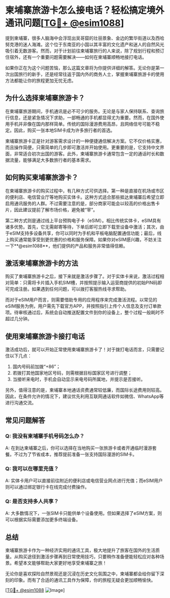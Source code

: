 # 柬埔寨旅游卡怎么接电话？轻松搞定境外通讯问题[[TG💪+ @esim1088](https://t.me/s/esim1088)]

提到柬埔寨，很多人脑海中会浮现出吴哥窟的壮丽景象、金边的繁华街道以及西哈努克港的迷人海滩。这个位于东南亚的小国以其丰富的文化遗产和迷人的自然风光吸引着无数游客。然而，对于计划前往柬埔寨旅行的人来说，除了规划行程和预订住宿外，还有一个重要问题需要解决——如何在柬埔寨顺畅地接打电话。

如果你正在为这个问题苦恼，那么这篇文章将为你提供详细的解答。无论你是第一次出国旅行的新手，还是经常往返于国内外的商务人士，掌握柬埔寨旅游卡的使用方法都能让你的旅程更加无忧无虑。

## 为什么选择柬埔寨旅游卡？

在柬埔寨旅游期间，手机通讯是必不可少的服务。无论是与家人保持联系、查询旅行信息，还是紧急情况下求助，一部畅通的手机都显得尤为重要。然而，在国外使用手机并非像在国内那样简单。传统的国际漫游费用高昂，且网络信号可能不稳定。因此，购买一张本地SIM卡成为许多旅行者的首选。

柬埔寨旅游卡正是针对游客需求设计的一种便捷通信解决方案。它不仅价格实惠，而且操作简便，只需简单的几步即可激活并开始使用。更重要的是，它支持中文界面，非常适合初次出国的游客。此外，柬埔寨旅游卡通常包含一定的通话时长和数据流量，能够满足大多数旅行者的基本需求。

## 如何购买柬埔寨旅游卡？

在柬埔寨旅游卡的购买过程中，有几种方式可供选择。第一种是直接在机场或市区的便利店、电信营业厅等地购买实体卡。这种方式适合那些抵达柬埔寨后希望立即启用通讯服务的人群。不过需要注意的是，部分商家可能会以较高的价格出售卡片，因此建议提前了解市场价格，避免被“宰”。

第二种方式则是通过线上平台预购电子卡（eSIM）。相比传统实体卡，eSIM具有诸多优势。首先，它无需邮寄等待，下单后即可立即下载至设备中激活；其次，由于eSIM支持多设备共享，你可以同时为手机和平板电脑配置通信功能；最后，线上购买通常能享受到更优惠的价格和服务保障。如果你对eSIM感兴趣，不妨关注一下**@esim1088**，他们提供的产品和服务非常值得信赖。

## 激活柬埔寨旅游卡的方法

购买了柬埔寨旅游卡之后，接下来就是激活步骤了。对于实体卡来说，激活过程相对简单：只需将卡片插入手机SIM槽，并按照提示输入运营商提供的初始PIN码即可完成注册。如果遇到任何问题，可以拨打客服热线寻求帮助。

而对于eSIM用户而言，则需要借助专用的应用程序来完成激活流程。以常见的eSIM服务为例，用户需先下载官方APP，并按照指引上传个人信息及支付订单款项。待审核通过后，系统会自动推送配置文件到你的设备上，整个过程一般耗时不超过几分钟。

## 使用柬埔寨旅游卡接打电话

激活成功后，就可以开始正常使用柬埔寨旅游卡了！对于拨打电话而言，只需要记住以下几点：

1. 国内号码前加拨“+86”；
2. 若拨打其他国家地区号码，则需根据目标国家区号进行调整；
3. 当接听来电时，手机会自动显示来电号码所属地，并提示是否接听。

另外，值得注意的是，柬埔寨本地通话资费通常较低廉，而国际长途费用则较高。因此，在条件允许的情况下，建议优先利用互联网通话软件如微信、WhatsApp等进行沟通交流。

## 常见问题解答

### Q: 我没有柬埔寨手机号码怎么办？
A: 在到达柬埔寨之后，你可以选择在当地购买一张旅游卡或者开通临时漫游套餐。不过为了节省成本，推荐提前准备一张支持国际漫游的SIM卡。

### Q: 我可以在哪里充值？
A: 实体卡用户可以直接前往附近的便利店或电信营业网点进行充值；而eSIM用户则可以通过绑定银行卡在线完成付费操作。

### Q: 是否支持多人共享？
A: 大多数情况下，一张SIM卡只能供单个设备使用。但如果选择了eSIM方案，则可以根据实际需要添加更多终端设备。

## 总结

柬埔寨旅游卡作为一种经济实用的通讯工具，极大地提升了旅客在国外的生活质量。从购买途径到激活步骤再到日常使用技巧，只要稍作准备便能轻松应对各种场景。希望本文能够帮助大家更好地享受柬埔寨之旅！

无论你是喜欢探险自然景观还是沉浸在历史文化氛围之中，柬埔寨都会给你留下深刻的印象。而有了合适的通讯工具作为保障，你的旅程无疑会更加顺畅愉快。

[[TG💪+ @esim1088](https://t.me/s/esim1088) ![Image](https://i.postimg.cc/4NQfJmqS/Snipaste-2025-05-13-00-14-12.png)]